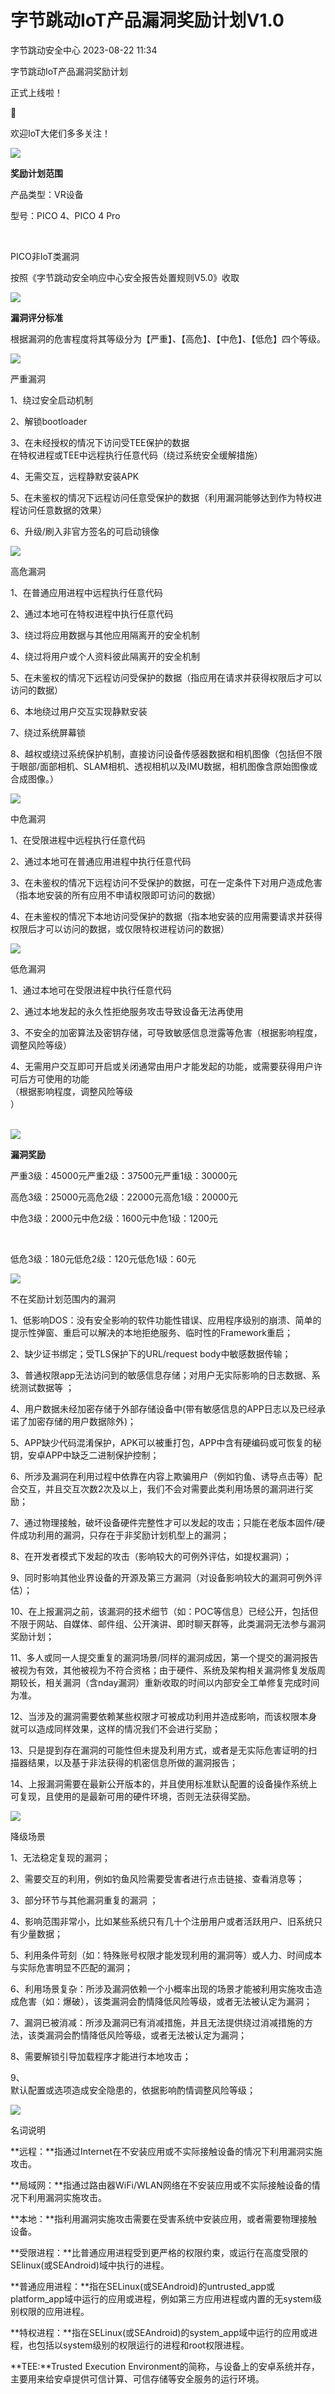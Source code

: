 #  字节跳动IoT产品漏洞奖励计划V1.0   
 字节跳动安全中心   2023-08-22 11:34  
  
字节跳动IoT产品漏洞奖励计划  
  
正式上线啦！  
  
🎉  
  
欢迎IoT大佬们多多关注！  
  
  
![](https://mmbiz.qpic.cn/sz_mmbiz_gif/gAcolpf06WrMH74TltYPHxdRzEKZ1s27a89w9ujeEbDCicupiahYc6ibavnDDFGLicHWJsGicMuPPZHK0GpbeOianIwg/640?wx_fmt=gif "")  
  
**奖励计划范围**  
  
  
  
  
产品类型：VR设备  
  
型号：PICO 4、PICO 4 Pro  
  
     
  
PICO非IoT类漏洞  
  
按照《字节跳动安全响应中心安全报告处置规则V5.0》收取  
  
  
![](https://mmbiz.qpic.cn/sz_mmbiz_gif/gAcolpf06WrMH74TltYPHxdRzEKZ1s27a89w9ujeEbDCicupiahYc6ibavnDDFGLicHWJsGicMuPPZHK0GpbeOianIwg/640?wx_fmt=gif "")  
  
**漏洞评分标准**  
  
  
  
  
根据漏洞的危害程度将其等级分为【严重】、【高危】、【中危】、【低危】四个等级。  
  
  
![](https://mmbiz.qpic.cn/sz_mmbiz_gif/gAcolpf06WrMH74TltYPHxdRzEKZ1s27uQwIxe0V6WUrDx5ic55k2h3WtcHa8hUrUHMlW2901xUmIgwxqBUnnNg/640?wx_fmt=gif "")  
  
严重漏洞  
  
1、绕过安全启动机制     
  
2、解锁bootloader     
  
3、在未经授权的情况下访问受TEE保护的数据  
在特权进程或TEE中远程执行任意代码（绕过系统安全缓解措施）     
  
4、无需交互，远程静默安装APK     
  
5、在未鉴权的情况下远程访问任意受保护的数据（利用漏洞能够达到作为特权进程访问任意数据的效果）     
  
6、升级/刷入非官方签名的可启动镜像      
  
  
![](https://mmbiz.qpic.cn/sz_mmbiz_gif/gAcolpf06WrMH74TltYPHxdRzEKZ1s27uQwIxe0V6WUrDx5ic55k2h3WtcHa8hUrUHMlW2901xUmIgwxqBUnnNg/640?wx_fmt=gif "")  
  
高危漏洞  
  
1、在普通应用进程中远程执行任意代码    
  
2、通过本地可在特权进程中执行任意代码     
  
3、绕过将应用数据与其他应用隔离开的安全机制     
  
4、绕过将用户或个人资料彼此隔离开的安全机制     
  
5、在未鉴权的情况下远程访问受保护的数据（指应用在请求并获得权限后才可以访问的数据）      
  
6、本地绕过用户交互实现静默安装     
  
7、绕过系统屏幕锁     
  
8、越权或绕过系统保护机制，直接访问设备传感器数据和相机图像（包括但不限于眼部/面部相机、SLAM相机、透视相机以及IMU数据，相机图像含原始图像或合成图像。）      
  
  
![](https://mmbiz.qpic.cn/sz_mmbiz_gif/gAcolpf06WrMH74TltYPHxdRzEKZ1s27uQwIxe0V6WUrDx5ic55k2h3WtcHa8hUrUHMlW2901xUmIgwxqBUnnNg/640?wx_fmt=gif "")  
  
中危漏洞  
  
1、在受限进程中远程执行任意代码     
  
2、通过本地可在普通应用进程中执行任意代码  
  
3、在未鉴权的情况下远程访问不受保护的数据，可在一定条件下对用户造成危害（指本地安装的所有应用不申请权限即可访问的数据）     
  
4、在未鉴权的情况下本地访问受保护的数据（指本地安装的应用需要请求并获得权限后才可以访问的数据，或仅限特权进程访问的数据）      
  
  
  
![](https://mmbiz.qpic.cn/sz_mmbiz_gif/gAcolpf06WrMH74TltYPHxdRzEKZ1s27uQwIxe0V6WUrDx5ic55k2h3WtcHa8hUrUHMlW2901xUmIgwxqBUnnNg/640?wx_fmt=gif "")  
  
低危漏洞  
  
1、通过本地可在受限进程中执行任意代码     
  
2、通过本地发起的永久性拒绝服务攻击导致设备无法再使用     
  
3、不安全的加密算法及密钥存储，可导致敏感信息泄露等危害（根据影响程度，调整风险等级）  
  
4、无需用户交互即可开启或关闭通常由用户才能发起的功能，或需要获得用户许可后方可使用的功能  
（根据影响程度，调整风险等级  
）  
      
  
  
  
![](https://mmbiz.qpic.cn/sz_mmbiz_gif/gAcolpf06WrMH74TltYPHxdRzEKZ1s27a89w9ujeEbDCicupiahYc6ibavnDDFGLicHWJsGicMuPPZHK0GpbeOianIwg/640?wx_fmt=gif "")  
  
**漏洞奖励**  
  
  
  
  
严重3级：45000元严重2级：37500元严重1级：30000元  
  
  
高危3级：25000元高危2级：22000元高危1级：20000元  
  
  
中危3级：2000元中危2级：1600元中危1级：1200元  
  
   
  
低危3级：180元低危2级：120元低危1级：60元  
  
  
![](https://mmbiz.qpic.cn/sz_mmbiz_gif/gAcolpf06WrMH74TltYPHxdRzEKZ1s27a89w9ujeEbDCicupiahYc6ibavnDDFGLicHWJsGicMuPPZHK0GpbeOianIwg/640?wx_fmt=gif "")  
  
不在奖励计划范围内的漏洞  
  
  
  
  
1、低影响DOS：没有安全影响的软件功能性错误、应用程序级别的崩溃、简单的提示性弹窗、重启可以解决的本地拒绝服务、临时性的Framework重启；  
  
2、缺少证书绑定；受TLS保护下的URL/request body中敏感数据传输；  
  
3、普通权限app无法访问到的敏感信息存储；对用户无实际影响的日志数据、系统测试数据等 ；  
  
4、用户数据未经加密存储于外部存储设备中(带有敏感信息的APP日志以及已经承诺了加密存储的用户数据除外)；  
  
5、APP缺少代码混淆保护，APK可以被重打包，APP中含有硬编码或可恢复的秘钥，安卓APP中缺乏二进制保护控制；  
  
6、所涉及漏洞在利用过程中依靠在内容上欺骗用户（例如钓鱼、诱导点击等）配合交互，并且交互次数2次及以上，我们不会对需要此类利用场景的漏洞进行奖励；  
  
7、通过物理接触，破坏设备硬件完整性才可以发起的攻击；只能在老版本固件/硬件成功利用的漏洞，只存在于非奖励计划机型上的漏洞；  
  
8、在开发者模式下发起的攻击（影响较大的可例外评估，如提权漏洞）；  
  
9、同时影响其他业界设备的开源及第三方漏洞（对设备影响较大的漏洞可例外评估）；  
  
10、在上报漏洞之前，该漏洞的技术细节（如：POC等信息）已经公开，包括但不限于网站、自媒体、邮件组、公开演讲、即时聊天群等，此类漏洞无法参与漏洞奖励计划；  
  
11、多人或同一人提交重复的漏洞场景/同样的漏洞成因，第一个提交的漏洞报告被视为有效，其他被视为不符合资格；由于硬件、系统及架构相关漏洞修复发版周期较长，相关漏洞（含nday漏洞）重新收取的时间以内部安全工单修复完成时间为准。  
  
12、当涉及的漏洞需要依赖某些权限才可被成功利用并造成影响，而该权限本身就可以造成同样效果，这样的情况我们不会进行奖励；  
  
13、只是提到存在漏洞的可能性但未提及利用方式，或者是无实际危害证明的扫描器结果，以及基于非法获得的机密信息所做的漏洞报告；  
  
14、上报漏洞需要在最新公开版本的，并且使用标准默认配置的设备操作系统上可复现，且使用的是最新可用的硬件环境，否则无法获得奖励。  
  
  
  
  
  
![](https://mmbiz.qpic.cn/sz_mmbiz_gif/gAcolpf06WrMH74TltYPHxdRzEKZ1s27a89w9ujeEbDCicupiahYc6ibavnDDFGLicHWJsGicMuPPZHK0GpbeOianIwg/640?wx_fmt=gif "")  
  
降级场景  
  
  
  
  
1、无法稳定复现的漏洞；  
  
2、需要交互的利用，例如钓鱼风险需要受害者进行点击链接、查看消息等；  
  
3、部分环节与其他漏洞重复的漏洞 ；  
  
4、影响范围非常小，比如某些系统只有几十个注册用户或者活跃用户、旧系统只有少量数据；  
  
5、利用条件苛刻（如：特殊账号权限才能发现利用的漏洞等）或人力、时间成本与实际危害明显不匹配的漏洞；  
  
6、利用场景复杂：所涉及漏洞依赖一个小概率出现的场景才能被利用实施攻击造成危害（如：爆破），该类漏洞会酌情降低风险等级，或者无法被认定为漏洞；  
  
7、漏洞已被消减：所涉及漏洞已有消减措施，并且无法提供绕过消减措施的方法，该类漏洞会酌情降低风险等级，或者无法被认定为漏洞；  
  
8、需要解锁引导加载程序才能进行本地攻击；  
  
9、  
默认配置或选项造成安全隐患的，依据影响酌情调整风险等级；  
  
  
  
  
![](https://mmbiz.qpic.cn/sz_mmbiz_gif/gAcolpf06WrMH74TltYPHxdRzEKZ1s27a89w9ujeEbDCicupiahYc6ibavnDDFGLicHWJsGicMuPPZHK0GpbeOianIwg/640?wx_fmt=gif "")  
  
名词说明  
  
  
  
  
**远程：**指通过Internet在不安装应用或不实际接触设备的情况下利用漏洞实施攻击。  
  
**局域网：**指通过路由器WiFi/WLAN网络在不安装应用或不实际接触设备的情况下利用漏洞实施攻击。  
  
**本地：**指利用漏洞实施攻击需要在受害系统中安装应用，或者需要物理接触设备。  
  
**受限进程：**比普通应用进程受到更严格的权限约束，或运行在高度受限的SElinux(或SEAndroid)域中执行的进程。  
  
**普通应用进程：**指在SELinux(或SEAndroid)的untrusted_app或platform_app域中运行的应用或进程，例如第三方应用进程或内置的无system级别权限的应用进程。  
  
**特权进程：**指在SELinux(或SEAndroid)的system_app域中运行的应用或进程，也包括以system级别的权限运行的进程和root权限进程。  
  
**TEE:**Trusted Execution Environment的简称，与设备上的安卓系统并存，主要用来给安卓提供可信计算、可信存储等安全服务的运行环境。  
  
  
  
